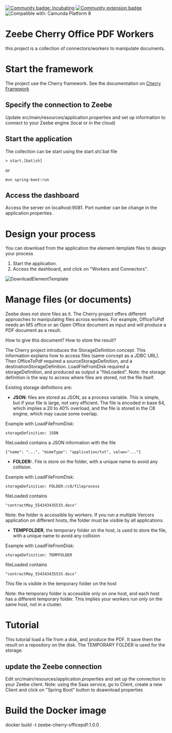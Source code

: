 [![Community badge: Incubating](https://img.shields.io/badge/Lifecycle-Incubating-blue)](https://github.com/Camunda-Community-Hub/community/blob/main/extension-lifecycle.md#incubating-)
[![Community extension badge](https://img.shields.io/badge/Community%20Extension-An%20open%20source%20community%20maintained%20project-FF4700)](https://github.com/camunda-community-hub/community)
![Compatible with: Camunda Platform 8](https://img.shields.io/badge/Compatible%20with-Camunda%20Platform%208-0072Ce)

# Zeebe Cherry Office PDF Workers
this project is a collection of connectors/workers to manipulate documents.

# Start the framework
The project use the Cherry framework. See the documentation on [Cherry Framework](https://github.com/camunda-community-hub/zeebe-cherry-framework)

## Specify the connection to Zeebe
Update src/main/resources/application.properties and set up information to connect to your Zeebe engine (local or in the cloud)

## Start the application
The collection can be start using the start.sh/.bat file

````
> start.[bat|sh]
````
or 
````
mvn spring-boot:run
````

## Access the dashboard
Access the server on localhost:9081. Port number can be change in the application.properties.


# Design your process

You can download from the application the element-template files to design your process

1. Start the application.
2. Access the dashboard, and click on "Workers and Connectors".

![DownloadElementTemplate](src/main/resources/static/img/DownloadElementTemplateCollection.png?raw=true)

# Manage files (or documents)

Zeebe does not store files as it.
The Cherry project offers different approaches to manipulating files across workers.
For example, OfficeToPdf needs an MS office or an Open Office document as input and will produce a PDF document as a result.

How to give this document? How to store the result?

The Cherry project introduces the StorageDefinition concept. This information explains how to access files (same concept as a JDBC URL).
Then OfficeToPdf required a sourceStorageDefinition, and a destinationStorageDefinition.
LoadFileFromDisk required a storageDefinition, and produced as output a "fileLoaded".
Note: the storage definition is the way to access where files are stored, not the file itself.

Existing storage definitions are:
* **JSON**: files are stored as JSON, as a process variable. This is simple, but if your file is large, not very efficient. The file is encoded in base 64, which implies a 20 to 40% overload, and the file is stored in the C8 engine, which may cause some overlap.

Example with LoadFileFromDisk:
````
storageDefinition: JSON
````
fileLoaded contains a JSON information with the file
````
{"name": "...", "mimeType": "application/txt", value="..."}
````

* **FOLDER:<path>**. File is store on the folder, with a unique name to avoid any collision.

Example with LoadFileFromDisk:
````
storageDefinition: FOLDER:/c8/fileprocess
````
fileLoaded contains
````
"contractMay_554343435533.docx"
````
Note: the folder is accessible by workers. If you run a multiple Vercors application on different hosts, the folder must be visible by all applications.

* **TEMPFOLDER**, the temporary folder on the host, is used to store the file, with a unique name to avoid any collision

Example with LoadFileFromDisk:
````
storageDefinition: TEMPFOLDER
````
fileLoaded contains
````
"contractMay_554343435533.docx"
````
This file is visible in the temporary folder on the host

Note: the temporary folder is accessible only on one host, and each host has a different temporary folder. This implies your workers run only on the same host, not in a cluster.

# Tutorial
This tutorial load a file from a disk, and produce the PDF. It save them the result on a repository on the disk.
The TEMPORARY FOLDER is used for the storage.

## update the Zeebe connection
Edit src/main/resources/application.properties and set up the connection to your Zeebe client.
Note: using the Saas service, go to Client, create a new Client and click on "Spring Boot" button to doawnload properties



# Build the Docker image
docker build -t zeebe-cherry-officepdf:1.0.0 .